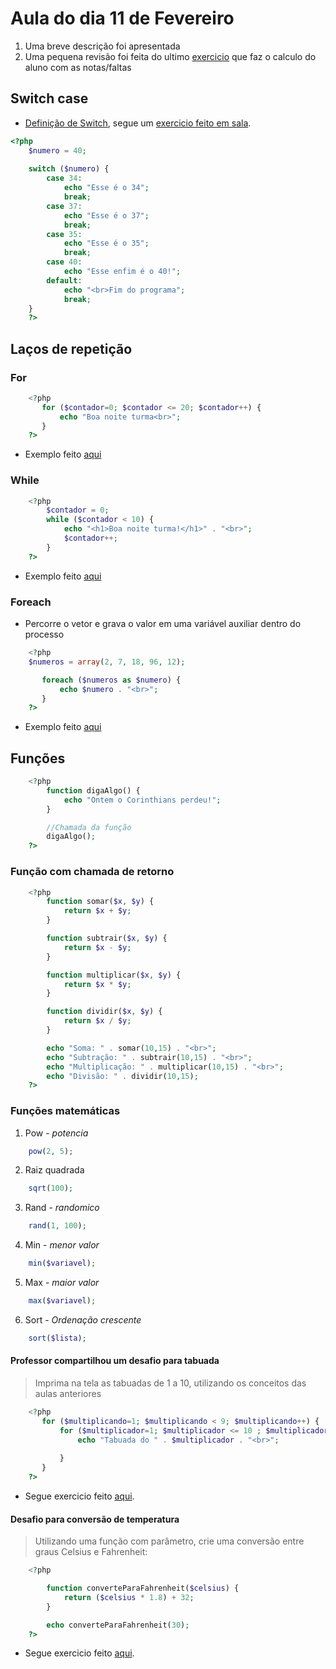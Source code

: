 # Aula do dia 11 de Fevereiro

1.  Uma breve descrição foi apresentada
2.  Uma pequena revisão foi feita do ultimo [exercicio](https://github.com/yuribreion1/FIAPSistemasParaInternet/blob/master/DigitalExperiencePlataform/Aula2-190211/desafio3-revisao.php) que faz o calculo do aluno com as notas/faltas

## Switch case 
-   [Definição de Switch](https://www.devmedia.com.br/php-estrutura-condicional-switch-case/38223), segue um [exercicio feito em sala](https://github.com/yuribreion1/FIAPSistemasParaInternet/blob/master/DigitalExperiencePlataform/Aula2-190211/switch_case.php).

```php
<?php
    $numero = 40;
    
    switch ($numero) {
        case 34:
            echo "Esse é o 34";
            break;
        case 37:
            echo "Esse é o 37";
            break;
        case 35:
            echo "Esse é o 35";
            break;
        case 40:
            echo "Esse enfim é o 40!";
        default:
            echo "<br>Fim do programa";
            break;
    }
    ?>
```

## Laços de repetição

### For

```php
    <?php 
       for ($contador=0; $contador <= 20; $contador++) { 
           echo "Boa noite turma<br>";
       } 
    ?>
```
-   Exemplo feito [aqui](https://github.com/yuribreion1/FIAPSistemasParaInternet/blob/master/DigitalExperiencePlataform/Aula2-190211/lacoFor.php)

### While

```php
    <?php 
        $contador = 0;
        while ($contador < 10) {
            echo "<h1>Boa noite turma!</h1>" . "<br>";
            $contador++;
        }
    ?>
```
-   Exemplo feito [aqui](https://github.com/yuribreion1/FIAPSistemasParaInternet/blob/master/DigitalExperiencePlataform/Aula2-190211/while.php)

### Foreach

-   Percorre o vetor e grava o valor em uma variável auxiliar dentro do processo

```php
    <?php 
    $numeros = array(2, 7, 18, 96, 12);

       foreach ($numeros as $numero) {
           echo $numero . "<br>";
       } 
    ?>
```
-   Exemplo feito [aqui](https://github.com/yuribreion1/FIAPSistemasParaInternet/blob/master/DigitalExperiencePlataform/Aula2-190211/foreach.php)

## Funções

```php
    <?php 
        function digaAlgo() {
            echo "Ontem o Corinthians perdeu!";
        }

        //Chamada da função
        digaAlgo();
    ?>
```

### Função com chamada de retorno

```php
    <?php 
        function somar($x, $y) {
            return $x + $y;
        }

        function subtrair($x, $y) {
            return $x - $y;
        }

        function multiplicar($x, $y) {
            return $x * $y;
        }

        function dividir($x, $y) {
            return $x / $y;
        }

        echo "Soma: " . somar(10,15) . "<br>";
        echo "Subtração: " . subtrair(10,15) . "<br>";
        echo "Multiplicação: " . multiplicar(10,15) . "<br>";
        echo "Divisão: " . dividir(10,15);
    ?>
```

### Funções matemáticas

1.  Pow - _potencia_

```php
    pow(2, 5);
```

2.  Raiz quadrada

```php
    sqrt(100);
```

3.  Rand - _randomico_

```php
    rand(1, 100);
```

4.  Min - _menor valor_

```php
    min($variavel);
```

5.  Max - _maior valor_

```php
    max($variavel);
```

6. Sort - _Ordenação crescente_

```php
    sort($lista);
```


#### Professor compartilhou um desafio para tabuada

> Imprima na tela as tabuadas de 1 a 10, utilizando os conceitos das aulas anteriores

```php
    <?php 
       for ($multiplicando=1; $multiplicando < 9; $multiplicando++) { 
           for ($multiplicador=1; $multiplicador <= 10 ; $multiplicador++) { 
               echo "Tabuada do " . $multiplicador . "<br>";
               
           }
       }
    ?>
```

-   Segue exercicio feito [aqui](https://github.com/yuribreion1/FIAPSistemasParaInternet/blob/master/DigitalExperiencePlataform/Aula2-190211/desafio_4.php).


#### Desafio para conversão de temperatura

> Utilizando uma função com parâmetro, crie uma conversão entre graus Celsius e Fahrenheit: 

```php
    <?php 

        function converteParaFahrenheit($celsius) {
            return ($celsius * 1.8) + 32;
        }

        echo converteParaFahrenheit(30);
    ?>
```

-   Segue exercicio feito [aqui](https://github.com/yuribreion1/FIAPSistemasParaInternet/blob/master/DigitalExperiencePlataform/Aula2-190211/desafio_5.php).